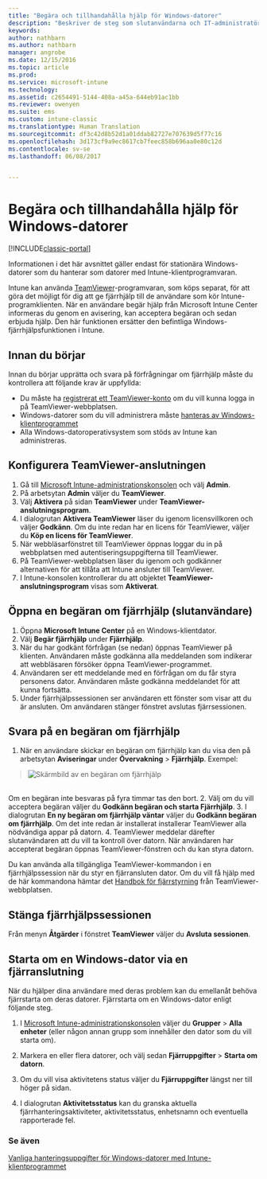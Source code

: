 ```yaml
---
title: "Begära och tillhandahålla hjälp för Windows-datorer"
description: "Beskriver de steg som slutanvändarna och IT-administratören måste vidta för att fjärrhjälp ska tillhandahållas och för att stationära Windows-datorer som hanteras som datorer ska kunna fjärrstartas."
keywords: 
author: nathbarn
ms.author: nathbarn
manager: angrobe
ms.date: 12/15/2016
ms.topic: article
ms.prod: 
ms.service: microsoft-intune
ms.technology: 
ms.assetid: c2654491-5144-408a-a45a-644eb91ac1bb
ms.reviewer: owenyen
ms.suite: ems
ms.custom: intune-classic
ms.translationtype: Human Translation
ms.sourcegitcommit: df3c42d8b52d1a01ddab82727e707639d5f77c16
ms.openlocfilehash: 3d173cf9a9ec8617cb7feec858b696aa0e80c12d
ms.contentlocale: sv-se
ms.lasthandoff: 06/08/2017


---
```


# <a name="request-and-provide-remote-assistance-for-windows-pcs"></a>Begära och tillhandahålla hjälp för Windows-datorer

[!INCLUDE[classic-portal](../includes/classic-portal.md)]


Informationen i det här avsnittet gäller endast för stationära Windows-datorer som du hanterar som datorer med Intune-klientprogramvaran.

Intune kan använda [TeamViewer](https://www.teamviewer.com)-programvaran, som köps separat, för att göra det möjligt för dig att ge fjärrhjälp till de användare som kör Intune-programklienten. När en användare begär hjälp från Microsoft Intune Center informeras du genom en avisering, kan acceptera begäran och sedan erbjuda hjälp. Den här funktionen ersätter den befintliga Windows-fjärrhjälpsfunktionen i Intune.


## <a name="before-you-start"></a>Innan du börjar

Innan du börjar upprätta och svara på förfrågningar om fjärrhjälp måste du kontrollera att följande krav är uppfyllda:

- Du måste ha [registrerat ett TeamViewer-konto](https://login.teamviewer.com/LogOn#register) om du vill kunna logga in på TeamViewer-webbplatsen.
- Windows-datorer som du vill administrera måste [hanteras av Windows-klientprogrammet](manage-windows-pcs-with-microsoft-intune.md)
- Alla Windows-datoroperativsystem som stöds av Intune kan administreras.

## <a name="configure-the-teamviewer-connector"></a>Konfigurera TeamViewer-anslutningen

1. Gå till [Microsoft Intune-administrationskonsolen](https://manage.microsoft.com) och välj **Admin**.
2. På arbetsytan **Admin** väljer du **TeamViewer**.
3. Välj **Aktivera** på sidan **TeamViewer** under **TeamViewer-anslutningsprogram**.
4. I dialogrutan **Aktivera TeamViewer** läser du igenom licensvillkoren och väljer **Godkänn**. Om du inte redan har en licens för TeamViewer, väljer du **Köp en licens för TeamViewer**.
5. När webbläsarfönstret till TeamViewer öppnas loggar du in på webbplatsen med autentiseringsuppgifterna till TeamViewer.
6. På TeamViewer-webbplatsen läser du igenom och godkänner alternativen för att tillåta att Intune ansluter till TeamViewer.
7. I Intune-konsolen kontrollerar du att objektet **TeamViewer-anslutningsprogram** visas som **Aktiverat**.


## <a name="open-a-remote-assistance-request-end-user"></a>Öppna en begäran om fjärrhjälp (slutanvändare)

1. Öppna **Microsoft Intune Center** på en Windows-klientdator.
2. Välj **Begär fjärrhjälp** under **Fjärrhjälp**.
3. När du har godkänt förfrågan (se nedan) öppnas TeamViewer på klienten. Användaren måste godkänna alla meddelanden som indikerar att webbläsaren försöker öppna TeamViewer-programmet.
4. Användaren ser ett meddelande med en förfrågan om du får styra personens dator. Användaren måste godkänna meddelandet för att kunna fortsätta.
5. Under fjärrhjälpssessionen ser användaren ett fönster som visar att du är ansluten. Om användaren stänger fönstret avslutas fjärrsessionen.

## <a name="respond-to-a-remote-assistance-request"></a>Svara på en begäran om fjärrhjälp

1. När en användare skickar en begäran om fjärrhjälp kan du visa den på arbetsytan **Aviseringar** under **Övervakning** > **Fjärrhjälp**. Exempel:
> ![Skärmbild av en begäran om fjärrhjälp](./media/team-viewer.png)

<br>Om en begäran inte besvaras på fyra timmar tas den bort.
2. Välj om du vill acceptera begäran väljer du **Godkänn begäran och starta Fjärrhjälp**.
3. I dialogrutan **En ny begäran om fjärrhjälp väntar** väljer du **Godkänn begäran om fjärrhjälp**. Om det inte redan är installerat installerar TeamViewer alla nödvändiga appar på datorn.
4. TeamViewer meddelar därefter slutanvändaren att du vill ta kontroll över datorn. När användaren har accepterat begäran öppnas TeamViewer-fönstren och du kan styra datorn.

Du kan använda alla tillgängliga TeamViewer-kommandon i en fjärrhjälpssession när du styr en fjärransluten dator. Om du vill få hjälp med de här kommandona hämtar det [Handbok för fjärrstyrning](http://www.teamviewer.com/en/support/documents/) från TeamViewer-webbplatsen.

## <a name="close-the-remote-assistance-session"></a>Stänga fjärrhjälpssessionen

Från menyn **Åtgärder** i fönstret **TeamViewer** väljer du **Avsluta sessionen**.

## <a name="remotely-restart-a-windows-pc"></a>Starta om en Windows-dator via en fjärranslutning
När du hjälper dina användare med deras problem kan du emellanåt behöva fjärrstarta om deras datorer. Fjärrstarta om en Windows-dator enligt följande steg.

1.  I [Microsoft Intune-administrationskonsolen](https://manage.microsoft.com/) väljer du **Grupper** &gt; **Alla enheter** (eller någon annan grupp som innehåller den dator som du vill starta om).

2.  Markera en eller flera datorer, och välj sedan **Fjärruppgifter** &gt; **Starta om datorn**.

3.  Om du vill visa aktivitetens status väljer du **Fjärruppgifter** längst ner till höger på sidan.

4.  I dialogrutan **Aktivitetsstatus** kan du granska aktuella fjärrhanteringsaktiviteter, aktivitetsstatus, enhetsnamn och eventuella rapporterade fel.

### <a name="see-also"></a>Se även

[Vanliga hanteringsuppgifter för Windows-datorer med Intune-klientprogrammet](common-windows-pc-management-tasks-with-the-microsoft-intune-computer-client.md)
